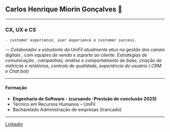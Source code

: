 ## Carlos Henrique Miorin Gonçalves 🚀
---
### CX, UX e CS
    - customer experience, user experience e customer success.
    
    
--
*Colaborador e estudante da UniFil atualmente atuo na gestão dos canais digitais , com equipes de venda e suporte ao cliente. Estratégias de comunicação , campanhas, análise e comportamento de base, criação de métricas e relatórios, controle de qualidade, experiência do usuário ( CRM e Chat bot)*

---
#### Formação
- **Engenharia de Software - (cursando -Previsão de conclusão 2025)**
- Técnico em Recursos Humanos – UniFil
- Bacharelado Administração de empresas (trancado)
---









[Linkedin](https://www.linkedin.com/in/carlos-henrique-645b4821b/) 
